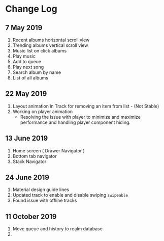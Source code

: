 # Change Log

## 7 May 2019

1. Recent albums horizontal scroll view
2. Trending albums vertical scroll view
3. Music list on click albums
4. Play music
5. Add to queue
6. Play next song
7. Search album by name
8. List of all albums

## 22 May 2019

1. Layout animation in Track for removing an item from list - (Not Stable)
2. Working on player animation
   - Resolving the issue with player to minimize and maximize performance and handling player component hiding.

## 13 June 2019

1. Home screen ( Drawer Navigator )
2. Bottom tab navigator
3. Stack Navigator

## 24 June 2019

1. Material design guide lines
2. Updated track to enable and disable swiping
   `swipeable`
3. Found issue with offline tracks

## 11 October 2019

1. Move queue and history to realm database
2. 